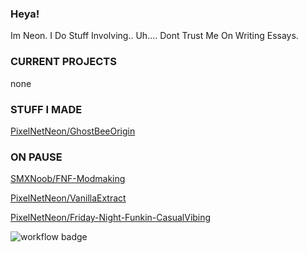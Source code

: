 ### Heya!
Im Neon. I Do Stuff Involving.. Uh....
Dont Trust Me On Writing Essays.

### CURRENT PROJECTS

none

### STUFF I MADE

[ PixelNetNeon/GhostBeeOrigin ](https://github.com/PixelNetNeon/GhostBeeOrigin)

### ON PAUSE

[ SMXNoob/FNF-Modmaking ](https://github.com/SMXNoob/FNF-Modmaking)

[ PixelNetNeon/VanillaExtract ](https://github.com/PixelNetNeon/VanillaExtract)

[ PixelNetNeon/Friday-Night-Funkin-CasualVibing ](https://github.com/PixelNetNeon/Friday-Night-Funkin-CasualVibing)

![workflow badge](https://github.com/PixelNetNeon)

